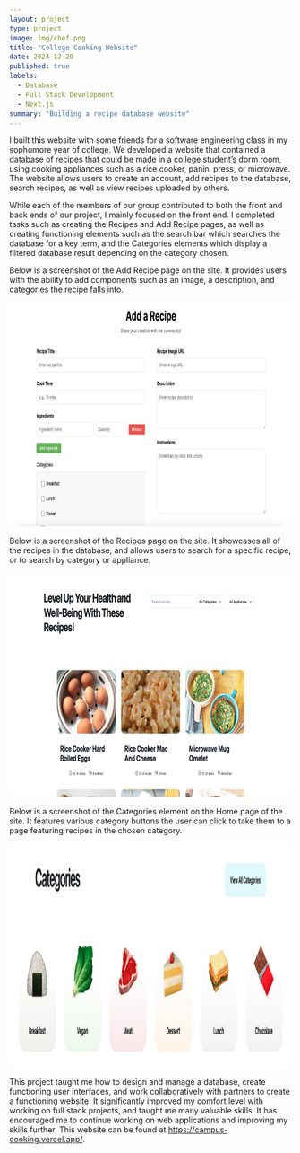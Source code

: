 ```yaml
---
layout: project
type: project
image: img/chef.png
title: "College Cooking Website"
date: 2024-12-20
published: true
labels:
  - Database
  - Full Stack Development
  - Next.js
summary: "Building a recipe database website"
---
```

I built this website with some friends for a software engineering class in my sophomore year of college. We developed a website that contained a database of recipes that could be made in a college student’s dorm room, using cooking appliances such as a rice cooker, panini press, or microwave. The website allows users to create an account, add recipes to the database, search recipes, as well as view recipes uploaded by others. 

While each of the members of our group contributed to both the front and back ends of our project, I mainly focused on the front end. I completed tasks such as creating the Recipes and Add Recipe pages, as well as creating functioning elements such as the search bar which searches the database for a key term, and the Categories elements which display a filtered database result depending on the category chosen. 

Below is a screenshot of the Add Recipe page on the site. It provides users with the ability to add components such as an image, a description, and categories the recipe falls into. 

<div class="text-center p-4">
  <img width="800px" img height = "400px" class="rounded mx-auto d-block" src="../img/addrecipe.png">
</div>

Below is a screenshot of the Recipes page on the site. It showcases all of the recipes in the database, and allows users to search for a specific recipe, or to search by category or appliance. 

<div class="text-center p-4">
  <img width="800px" img height = "400px" class="rounded mx-auto d-block" src="../img/recipes.png">
</div>

Below is a screenshot of the Categories element on the Home page of the site. It features various category buttons the user can click to take them to a page featuring recipes in the chosen category. 

<div class="text-center p-4">
  <img width="1000px" img height = "400px" class="rounded mx-auto d-block" src="../img/categories.png">
</div>

This project taught me how to design and manage a database, create functioning user interfaces, and work collaboratively with partners to create a functioning website. It significantly improved my comfort level with working on full stack projects, and taught me many valuable skills. It has encouraged me to continue working on web applications and improving my skills further. This website can be found at https://campus-cooking.vercel.app/.
